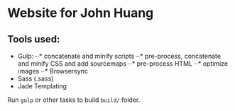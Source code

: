 # Website for John Huang

## Tools used:
- Gulp: 
⋅⋅* concatenate and minify scripts
⋅⋅* pre-process, concatenate and minify CSS and add sourcemaps
⋅⋅* pre-process HTML
⋅⋅* optimize images
⋅⋅* Browsersync
- Sass (.sass)
- Jade Templating

Run `gulp` or other tasks to build `build/` folder.